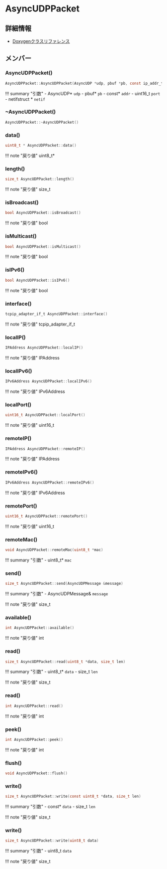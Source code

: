 # AsyncUDPPacket



## 詳細情報

- [Doxygenクラスリファレンス](https://lang-ship.com/reference/ESP32/latest/class_async_u_d_p_packet.html)

## メンバー

### AsyncUDPPacket()



```c
AsyncUDPPacket::AsyncUDPPacket(AsyncUDP *udp, pbuf *pb, const ip_addr_t *addr, uint16_t port, struct netif *netif)
```

!!! summary "引数"
	- AsyncUDP* `udp` 
	- pbuf* `pb` 
	- const* `addr` 
	- uint16_t `port` 
	- netifstruct  * `netif` 



### ~AsyncUDPPacket()



```c
AsyncUDPPacket::~AsyncUDPPacket()
```



### data()



```c
uint8_t * AsyncUDPPacket::data()
```

!!! note "戻り値"
	uint8_t*



### length()



```c
size_t AsyncUDPPacket::length()
```

!!! note "戻り値"
	size_t



### isBroadcast()



```c
bool AsyncUDPPacket::isBroadcast()
```

!!! note "戻り値"
	bool



### isMulticast()



```c
bool AsyncUDPPacket::isMulticast()
```

!!! note "戻り値"
	bool



### isIPv6()



```c
bool AsyncUDPPacket::isIPv6()
```

!!! note "戻り値"
	bool



### interface()



```c
tcpip_adapter_if_t AsyncUDPPacket::interface()
```

!!! note "戻り値"
	tcpip_adapter_if_t



### localIP()



```c
IPAddress AsyncUDPPacket::localIP()
```

!!! note "戻り値"
	IPAddress



### localIPv6()



```c
IPv6Address AsyncUDPPacket::localIPv6()
```

!!! note "戻り値"
	IPv6Address



### localPort()



```c
uint16_t AsyncUDPPacket::localPort()
```

!!! note "戻り値"
	uint16_t



### remoteIP()



```c
IPAddress AsyncUDPPacket::remoteIP()
```

!!! note "戻り値"
	IPAddress



### remoteIPv6()



```c
IPv6Address AsyncUDPPacket::remoteIPv6()
```

!!! note "戻り値"
	IPv6Address



### remotePort()



```c
uint16_t AsyncUDPPacket::remotePort()
```

!!! note "戻り値"
	uint16_t



### remoteMac()



```c
void AsyncUDPPacket::remoteMac(uint8_t *mac)
```

!!! summary "引数"
	- uint8_t* `mac` 



### send()



```c
size_t AsyncUDPPacket::send(AsyncUDPMessage &message)
```

!!! summary "引数"
	- AsyncUDPMessage& `message` 

!!! note "戻り値"
	size_t



### available()



```c
int AsyncUDPPacket::available()
```

!!! note "戻り値"
	int



### read()



```c
size_t AsyncUDPPacket::read(uint8_t *data, size_t len)
```

!!! summary "引数"
	- uint8_t* `data` 
	- size_t `len` 

!!! note "戻り値"
	size_t



### read()



```c
int AsyncUDPPacket::read()
```

!!! note "戻り値"
	int



### peek()



```c
int AsyncUDPPacket::peek()
```

!!! note "戻り値"
	int



### flush()



```c
void AsyncUDPPacket::flush()
```



### write()



```c
size_t AsyncUDPPacket::write(const uint8_t *data, size_t len)
```

!!! summary "引数"
	- const* `data` 
	- size_t `len` 

!!! note "戻り値"
	size_t



### write()



```c
size_t AsyncUDPPacket::write(uint8_t data)
```

!!! summary "引数"
	- uint8_t `data` 

!!! note "戻り値"
	size_t



